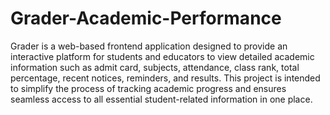 # Grader-Academic-Performance
Grader is a web-based frontend application designed to provide an interactive platform for students and educators to view detailed academic information such as admit card, subjects, attendance, class rank, total percentage, recent notices, reminders, and results. This project is intended to simplify the process of tracking academic progress and ensures seamless access to all essential student-related information in one place.
